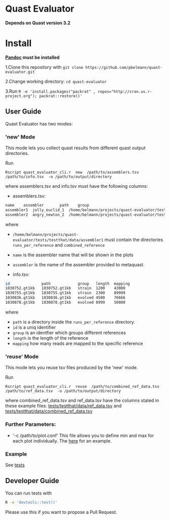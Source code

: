# Quast Evaluator

**Depends on Quast version 3.2**

# Install

**[Pandoc](http://pandoc.org/) must be installed**

1.Clone this repository with `git clone https://github.com/pbelmann/quast-evaluator.git`

2.Change working directory: `cd quast-evaluator ` 

3.Run `R -e 'install.packages("packrat" , repos="http://cran.us.r-project.org"); packrat::restore()'` 

## User Guide

Quast Evaluator has two modes:

### 'new' Mode

This mode lets you collect quast results from different quast output directories.


Run 

`Rscript quast_evaluator_cli.r  new  /path/to/assemblers.tsv   /path/to/info.tsv  -o /path/to/output/directory`

where assemblers.tsv and info.tsv must have the following columns:

* assemblers.tsv:

~~~BASH
name	assembler       path	group
assembler1	jolly_euclid_1  /home/belmann/projects/quast-evaluator/tests/testthat/data/assembler1	1
assembler2	angry_newton_2  /home/belmann/projects/quast-evaluator/tests/testthat/data/assembler2	2
~~~

where 

   * `/home/belmann/projects/quast-evaluator/tests/testthat/data/assembler1` must contain the directories `runs_per_reference` and `combined_reference`
   * `name` is the assembler name  that will be shown in the plots
   * `assembler` is the name of the assembler provided to metaquast.

* info.tsv:

~~~BASH
id              path	        group	length	mapping	
1030752.gt1kb   1030752.gt1kb   strain	1200	43000
1030755.gt1kb   1030755.gt1kb   strain	2300	89999
1030836.gt1kb   1030836.gt1kb   evolved	4500	76666
1030878.gt1kb   1030878.gt1kb   evolved	8999	50000
~~~

where 
  * `path` is a directory inside the `runs_per_reference` directory.
  * `id` is a uniq identifier
  * `group` is an identfier which groups different references
  * `length` is the length of the reference
  * `mapping` how many reads are mapped to the specific reference

### 'reuse' Mode

This mode lets you reuse tsv files produced by the 'new' mode.

Run 

`Rscript quast_evaluator_cli.r  reuse  /path/to/combined_ref_data.tsv   /path/to/ref_data.tsv  -o /path/to/output/directory`

where combined_ref_data.tsv and ref_data.tsv have the columns stated in these example files: [tests/testthat/data/ref_data.tsv](tests/testthat/data/ref_data.tsv) and [tests/testthat/data/combined_ref_data.tsv](tests/testthat/data/combined_ref_data.tsv) 

### Further Parameters:

  * '-c  /path/to/plot.conf'  This file allows you to define min and max for each plot individually. The [here](tests/testthat/data/plots_conf.tsv) for an example.  

### Example

  See [tests](tests/testthat/test_quast_evaluator.r)

## Developer Guide

You can run tests with

~~~BASH
R -e 'devtools::test()'
~~~

Please use this if you want to propose a Pull Request.
